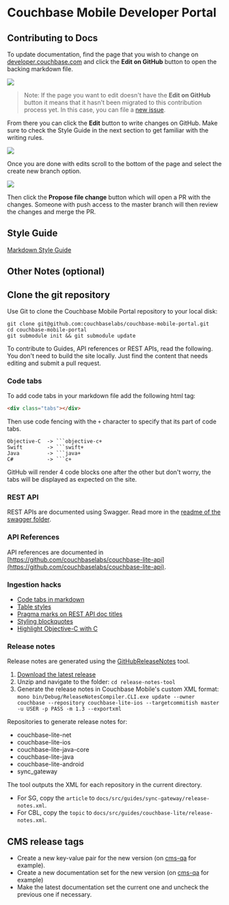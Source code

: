 Couchbase Mobile Developer Portal
=================================

## Contributing to Docs

To update documentation, find the page that you wish to change on [developer.couchbase.com](http://developer.couchbase.com/documentation/mobile/1.3/develop/index.html) and click the **Edit on GitHub** button to open the backing markdown file.

![](https://cl.ly/1x2W162f3G1g/Pasted_Image_09_09_2016__20_22.png)

> Note: If the page you want to edit doesn't have the **Edit on GitHub** button it means that it hasn't been migrated to this contribution process yet. In this case, you can file a [new issue](https://github.com/couchbaselabs/couchbase-mobile-portal/issues/new).

From there you can click the **Edit** button to write changes on GitHub. Make sure to check the Style Guide in the next section to get familiar with the writing rules.

![](https://cl.ly/0k261k2r1N3o/Pasted_Image_09_09_2016__20_26.png)

Once you are done with edits scroll to the bottom of the page and select the create new branch option.

![](https://cl.ly/3z3225371P3p/Pasted_Image_09_09_2016__20_30.png)

Then click the **Propose file change** button which will open a PR with the changes. Someone with push access to the master branch will then review the changes and merge the PR.

## Style Guide

[Markdown Style Guide](https://github.com/couchbaselabs/docs-style-guide/blob/master/md-style-guide.md)

## Other Notes (optional)

Clone the git repository
------------------------

Use Git to clone the Couchbase Mobile Portal repository to your local disk: 

```
git clone git@github.com:couchbaselabs/couchbase-mobile-portal.git
cd couchbase-mobile-portal
git submodule init && git submodule update
```

To contribute to Guides, API references or REST APIs, read the following. You don't need to build the site locally. Just find the content that needs editing and submit a pull request.

### Code tabs

To add code tabs in your markdown file add the following html tag:

```html
<div class="tabs"></div>
```

Then use code fencing with the `+` character to specify that its part of code tabs.

```
Objective-C  -> ```objective-c+
Swift        -> ```swift+
Java         -> ```java+
C#           -> ```c+
```

GitHub will render 4 code blocks one after the other but don't worry, the tabs will be displayed as expected on the site.

### REST API

REST APIs are documented using Swagger. Read more in the [readme of the swagger folder](https://github.com/couchbaselabs/couchbase-mobile-portal/tree/master/swagger).

### API References

API references are documented in [https://github.com/couchbaselabs/couchbase-lite-api](https://github.com/couchbaselabs/couchbase-lite-api).

### Ingestion hacks

- [Code tabs in markdown](https://github.com/couchbaselabs/couchbase-mobile-portal/issues/398)
- [Table styles](https://github.com/couchbaselabs/couchbase-mobile-portal/issues/400)
- [Pragma marks on REST API doc titles](https://github.com/couchbaselabs/couchbase-mobile-portal/issues/416)
- [Styling blockquotes](https://github.com/couchbaselabs/couchbase-mobile-portal/issues/420)
- [Highlight Objective-C with C](https://github.com/couchbaselabs/couchbase-mobile-portal/commit/76f2625ed54b9440be1344ca2a13580669c5c962)

### Release notes

Release notes are generated using the [GitHubReleaseNotes](https://github.com/couchbaselabs/GitHubReleaseNotes) tool.

1. [Download the latest release](https://github.com/couchbaselabs/GitHubReleaseNotes/releases)
2. Unzip and navigate to the folder: `cd release-notes-tool`
3. Generate the release notes in Couchbase Mobile's custom XML format: `mono bin/Debug/ReleaseNotesCompiler.CLI.exe update --owner couchbase --repository couchbase-lite-ios --targetcommitish master -u USER -p PASS -m 1.3 --exportxml`

Repositories to generate release notes for:

- couchbase-lite-net
- couchbase-lite-ios
- couchbase-lite-java-core
- couchbase-lite-java
- couchbase-lite-android
- sync_gateway

The tool outputs the XML for each repository in the current directory.

- For SG, copy the `article` to `docs/src/guides/sync-gateway/release-notes.xml`.
- For CBL, copy the `topic` to `docs/src/guides/couchbase-lite/release-notes.xml`.

## CMS release tags

- Create a new key-value pair for the new version (on [cms-qa](http://cms-qa.cbauthx.com/cms/?1&path=/content/documents/website/value-lists/couchbasemobileversions) for example).
- Create a new documentation set for the new version (on [cms-qa](http://cms-qa.cbauthx.com/cms/?1&path=/content/documents/couchbase-developer-portal/documentation/mobile/1.3/mobile-1.3) for example)
- Make the latest documentation set the current one and uncheck the previous one if necessary.
